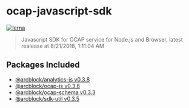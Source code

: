 
# ocap-javascript-sdk

[![lerna](https://img.shields.io/badge/maintained%20with-lerna-cc00ff.svg)](https://lernajs.io/)

> Javascript SDK for OCAP service for Node.js and Browser, latest realease at 8/21/2018, 1:11:04 AM

## Packages Included

- [@arcblock/analytics-js v0.3.8](./packages/analytics-js)
- [@arcblock/ocap-js v0.3.8](./packages/ocap-js)
- [@arcblock/ocap-schema v0.3.3](./packages/ocap-schema)
- [@arcblock/sdk-util v0.3.5](./packages/sdk-util)
